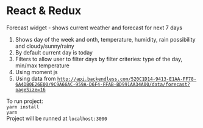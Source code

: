 <h1>
	React & Redux
</h1>

Forecast widget - shows current weather and forecast for next 7 days

1) Shows day of the week and onth, temperature, humidity, rain possibility and cloudy/sunny/rainy
2) By default current day is today
3) Filters to allow user to filter days by filter criteries: type of the day, min/max temperature
4) Using moment js
5) Using data from  <code>http://api.backendless.com/520C1D14-9413-E1AA-FF78-6A4DB0E26E00/9C9A66AC-959A-D6F4-FFAB-BD991AA34A00/data/forecast?pageSize=16</code>

To run project:
<br>
<code>yarn install</code><br>
<code>yarn</code><br>
Project will be runned at <code>localhost:3000</code>
